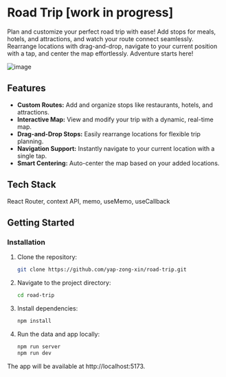 # Road Trip [work in progress]
Plan and customize your perfect road trip with ease! Add stops for meals, hotels, and attractions, and watch your route connect seamlessly. Rearrange locations with drag-and-drop, navigate to your current position with a tap, and center the map effortlessly. Adventure starts here!

![image](https://github.com/user-attachments/assets/0993988d-f056-4146-982c-976491a02752)

## Features
- **Custom Routes:** Add and organize stops like restaurants, hotels, and attractions.
- **Interactive Map:** View and modify your trip with a dynamic, real-time map.
- **Drag-and-Drop Stops:** Easily rearrange locations for flexible trip planning.
- **Navigation Support:** Instantly navigate to your current location with a single tap.
- **Smart Centering:** Auto-center the map based on your added locations.

## Tech Stack
React Router, context API, memo, useMemo, useCallback

## Getting Started
### Installation
1. Clone the repository:
   ```bash
   git clone https://github.com/yap-zong-xin/road-trip.git
2. Navigate to the project directory:
   ```bash
   cd road-trip
3. Install dependencies:
   ```bash
   npm install
4. Run the data and app locally:
   ```bash
   npm run server
   npm run dev

The app will be available at http://localhost:5173.
